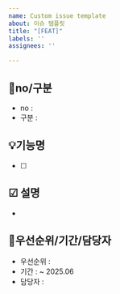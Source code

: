 ```yaml
---
name: Custom issue template
about: 이슈 템플릿
title: "[FEAT]"
labels: ''
assignees: ''

---
```


## 📌no/구분
- no : 
- 구분 : 

## 💡기능명
- [ ]  

## ☑ 설명
- 

## 📌우선순위/기간/담당자
- 우선순위 : 
- 기간 : ~ 2025.06
- 담당자 :
